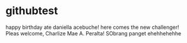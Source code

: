# githubtest
happy birthday ate daniella acebuche!
here comes the new challenger!
Pleas welcome, Charlize Mae A. Peralta!
SObrang panget ehehhehehhe